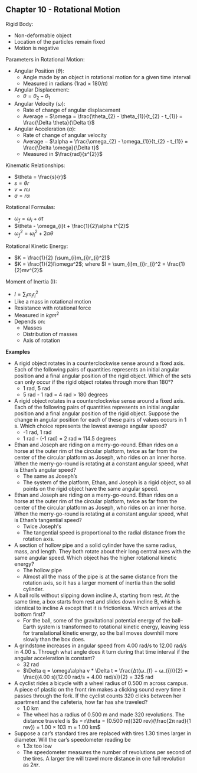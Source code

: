 ## Chapter 10 - Rotational Motion

Rigid Body:
* Non-deformable object
* Location of the particles remain fixed
* Motion is negative

Parameters in Rotational Motion:
* Angular Position ($\theta$):
  * Angle made by an object in rotational motion for a given time interval
  * Measured in radians (1rad × 180/$\pi$)
* Angular Displacement:
  * $\theta = \theta_{2} - \theta_{1}$
* Angular Velocity ($\omega$):
  * Rate of change of angular displacement
  * Average $-$ $\omega = \frac{\theta_{2} - \theta_{1}}{t_{2} - t_{1}} = \frac{\Delta \theta}{\Delta t}$
* Angular Acceleration ($\alpha$):
  * Rate of change of angular velocity
  * Average $-$ $\alpha = \frac{\omega_{2} - \omega_{1}}{t_{2} - t_{1}} = \frac{\Delta \omega}{\Delta t}$
  * Measured in $\frac{rad}{s^{2}}$

Kinematic Relationships:
* $\theta = \frac{s}{r}$
* $s = \theta r$
* $v = r \omega$
* $a = r \alpha$

Rotational Formulas:
* $\omega_{f} = \omega_{i} + \alpha t$
* $\theta - \omega_{i}t + \frac{1}{2}\alpha t^{2}$
* $\omega_{f}^{2} = \omega_{i}^{2} + 2\alpha\theta$

Rotational Kinetic Energy:
* $K = \frac{1}{2} (\sum_{i}m_{i}r_{i}^2)$
* $K = \frac{1}{2}I\omega^2$; where $I = \sum_{i}m_{i}r_{i}^2 = \frac{1}{2}mv^{2}$

Moment of Inertia (I):
* $I = \sum_{i}m_{i}r_{i}^2$
* Like a mass in rotational motion
* Resistance with rotational force
* Measured in $kgm^{2}$
* Depends on:
  * Masses
  * Distribution of masses
  * Axis of rotation

**Examples**

* A rigid object rotates in a counterclockwise sense around a fixed axis. Each of the following pairs of quantities represents an initial angular position and a final angular position of the rigid object. Which of the sets can only occur if the rigid object rotates through more than 180°?
  * 1 rad, 5 rad
  * 5 rad - 1 rad = 4 rad > 180 degrees
* A rigid object rotates in a counterclockwise sense around a fixed axis. Each of the following pairs of quantities represents an initial angular position and a final angular position of the rigid object. Suppose the change in angular position for each of these pairs of values occurs in 1 s. Which choice represents the lowest average angular speed?
  * -1 rad, 1 rad
  * 1 rad - (-1 rad) = 2 rad $\approx$ 114.5 degrees
* Ethan and Joseph are riding on a merry-go-round. Ethan rides on a horse at the outer rim of the circular platform, twice as far from the center of the circular platform as Joseph, who rides on an inner horse. When the merry-go-round is rotating at a constant angular speed, what is Ethan’s angular speed?
  * The same as Joseph’s
  * The system of the platform, Ethan, and Joseph is a rigid object, so all points on the rigid object have the same angular speed.
* Ethan and Joseph are riding on a merry-go-round. Ethan rides on a horse at the outer rim of the circular platform, twice as far from the center of the circular platform as Joseph, who rides on an inner horse.  When the merry-go-round is rotating at a constant angular speed, what is Ethan’s tangential speed?
  * Twice Joseph's
  * The tangential speed is proportional to the radial distance from the rotation axis.
* A section of hollow pipe and a solid cylinder have the same radius, mass, and length. They both rotate about their long central axes with the same angular speed. Which object has the higher rotational kinetic energy?
  * The hollow pipe
  * Almost all the mass of the pipe is at the same distance from the rotation axis, so it has a larger moment of inertia than the solid cylinder.
* A ball rolls without slipping down incline A, starting from rest. At the same time, a box starts from rest and slides down incline B, which is identical to incline A except that it is frictionless. Which arrives at the bottom first?
  * For the ball, some of the gravitational potential energy of the ball–Earth system is transformed to rotational kinetic energy, leaving less for translational kinetic energy, so the ball moves downhill more slowly than the box does.
* A grindstone increases in angular speed from 4.00 rad/s to 12.00 rad/s in 4.00 s. Through what angle does it turn during that time interval if the angular acceleration is constant?
  * 32 rad
  * $\Delta q = \omega\alpha v * \Delta t = \frac{Δt(ω_{f} + ω_{i})}{2} = \frac{(4.00 s)(12.00 rad/s + 4.00 rad/s)}{2} = 32$ rad
* A cyclist rides a bicycle with a wheel radius of 0.500 m across campus. A piece of plastic on the front rim makes a clicking sound every time it passes through the fork. If the cyclist counts 320 clicks between her apartment and the cafeteria, how far has she traveled?
  * 1.0 km
  * The wheel has a radius of 0.500 m and made 320 revolutions. The distance traveled is $s = r\theta = (0.500 m)(320 rev)(\frac{2π rad}{1 rev}) = 1.00 × 103 m = 1.00 km$
* Suppose a car’s standard tires are replaced with tires 1.30 times larger in diameter. Will the car’s speedometer reading be
  * 1.3x too low
  * The speedometer measures the number of revolutions per second of the tires. A larger tire will travel more distance in one full revolution as $2\pi r$.
